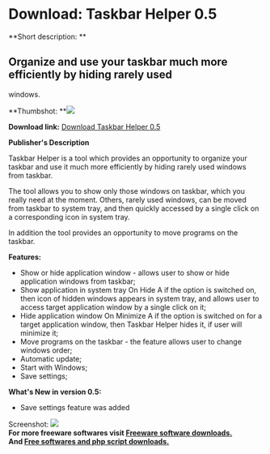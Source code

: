 # Download: Taskbar Helper 0.5

**Short description: **

## Organize and use your taskbar much more efficiently by hiding rarely used
windows.

  
**Thumbshot: **![](http://www.freewarefiles.com/screenshot/taskbarhlpr_md.gif)   
  
**Download link:** [Download Taskbar Helper 0.5](http://freesoftwares.boysofts.com/Taskbar-Helper_program_53552.html)  
  

**Publisher's Description**  
  

Taskbar Helper is a tool which provides an opportunity to organize your
taskbar and use it much more efficiently by hiding rarely used windows from
taskbar.

The tool allows you to show only those windows on taskbar, which you really
need at the moment. Others, rarely used windows, can be moved from taskbar to
system tray, and then quickly accessed by a single click on a corresponding
icon in system tray.

In addition the tool provides an opportunity to move programs on the taskbar.

**Features:**

  * Show or hide application window - allows user to show or hide application windows from taskbar; 
  * Show application in system tray On Hide A if the option is switched on, then icon of hidden windows appears in system tray, and allows user to access target application window by a single click on it; 
  * Hide application window On Minimize A if the option is switched on for a target application window, then Taskbar Helper hides it, if user will minimize it; 
  * Move programs on the taskbar - the feature allows user to change windows order; 
  * Automatic update; 
  * Start with Windows; 
  * Save settings; 

**What's New in version 0.5:**

  * Save settings feature was added 

  
  
Screenshot: ![](http://www.freewarefiles.com/screenshot/taskbarhlpr.gif)  
**For more freeware softwares visit [Freeware software downloads.](http://freesoftwares.boysofts.com/)**   
**And [Free softwares and php script downloads.](http://www.boysofts.com/)**


